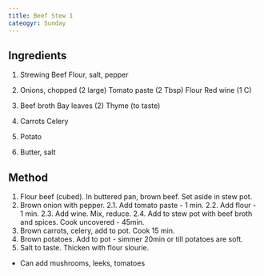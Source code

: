 ```yaml
---
title: Beef Stew 1
cateogyr: Sunday
---
```


## Ingredients

1. Strewing Beef
   Flour, salt, pepper

2. Onions, chopped (2 large)
   Tomato paste (2 Tbsp)
   Flour 
   Red wine (1 C)
   
3. Beef broth 
   Bay leaves (2)
   Thyme (to taste)
   
4. Carrots
   Celery
  
5. Potato

6. Butter, salt

## Method

1. Flour beef (cubed). In buttered pan, brown beef. Set aside in stew pot.
2. Brown onion with pepper.
2.1. Add tomato paste - 1 min.
2.2. Add flour - 1 min.
2.3. Add wine. Mix, reduce. 
2.4. Add to stew pot with beef broth and spices. Cook uncovered - 45min.
3. Brown carrots, celery, add to pot. Cook 15 min.
4. Brown potatoes. Add to pot - simmer 20min or till potatoes are soft. 
5. Salt to taste. Thicken with flour slourie.

* Can add mushrooms, leeks, tomatoes

